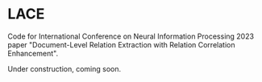 # LACE
Code for International Conference on Neural Information Processing 2023 paper "Document-Level Relation Extraction with Relation Correlation Enhancement".

Under construction, coming soon.